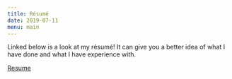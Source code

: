 ```yaml
---
title: Résumé
date: 2019-07-11
menu: main
---
```



Linked below is a look at my résumé! It can give you a better idea of what I
have done and what I have experience with.

[Resume](/Users/mcorletti/Desktop/CMPSC480/megancorletti/CorlettiResume.png)

